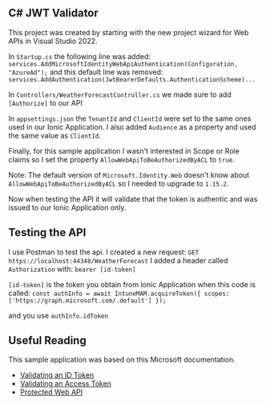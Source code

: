 ## C# JWT Validator
This project was created by starting with the new project wizard for Web APIs in Visual Studio 2022.

In `Startup.cs` the following line was added:
`services.AddMicrosoftIdentityWebApiAuthentication(Configuration, "AzureAd");`
and this default line was removed:
`services.AddAuthentication(JwtBearerDefaults.AuthenticationScheme)...`

In `Controllers/WeatherForecastController.cs` we made sure to add `[Authorize]` to our API

In `appsettings.json` the `TenantId` and `ClientId` were set to the same ones used in our Ionic Application. I also added `Audience` as a property and used the same value as `ClientId`.

Finally, for this sample application I wasn't interested in Scope or Role claims so I set the property `AllowWebApiToBeAuthorizedByACL` to `true`.

Note: The default version of `Microsoft.Identity.Web` doesn't know about `AllowWebApiToBeAuthorizedByACL` so I needed to upgrade to `1.15.2`.

Now when testing the API it will validate that the token is authentic and was issued to our Ionic Application only.

## Testing the API
I use Postman to test the api. I created a new request:
`GET https://localhost:44348/WeatherForecast`
I added a header called `Authorization` with:
`bearer [id-token]`

`[id-token]` is the token you obtain from Ionic Application when this code is called:
`const authInfo = await IntuneMAM.acquireToken({ scopes: ['https://graph.microsoft.com/.default'] });`

and you use `authInfo.idToken`

## Useful Reading
This sample application was based on this Microsoft documentation.
- [Validating an ID Token](https://docs.microsoft.com/en-us/azure/active-directory/develop/id-tokens#validating-an-id-token)
- [Validating an Access Token](https://docs.microsoft.com/en-us/azure/active-directory/develop/access-tokens#validating-tokens)
- [Protected Web API](https://docs.microsoft.com/en-us/azure/active-directory/develop/scenario-protected-web-api-app-configuration#starting-from-an-existing-aspnet-core-31-application)

